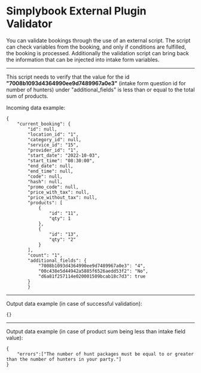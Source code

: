# Simplybook External Plugin Validator

You can validate bookings through the use of an external script. The script can check variables from the booking, and only if conditions are fulfilled, the booking is processed. Additionally the validation script can bring back the information that can be injected into intake form variables.

---

This script needs to verify that the value for the id **"7008b1093d4364990ee9d7489967a0e3"** (intake form question id for number of hunters) under "additional_fields" is less than or equal to the total sum of products.

Incoming data example:
```
{
    "current_booking": {
        "id": null,
        "location_id": "1",
        "category_id": null,
        "service_id": "15",
        "provider_id": "1",
        "start_date": "2022-10-03",
        "start_time": "08:30:00",
        "end_date": null,
        "end_time": null,
        "code": null,
        "hash": null,
        "promo_code": null,
        "price_with_tax": null,
        "price_without_tax": null,
        "products": [
            {
                "id": "11",
                "qty": 1
            },
            {
                "id": "13",
                "qty": "2"
            }
        ],
        "count": "1",
        "additional_fields": {
            "7008b1093d4364990ee9d7489967a0e3": "4",
            "00c438e5d44942a5885f6526aedd53f2": "No",
            "d6a81f257114e020001509bcab18c7d3": true
        }
        }
```
---


Output data example (in case of successful validation):
```
{}
```

---

Output data example (in case of product sum being less than intake field value):
```
{
    "errors":["The number of hunt packages must be equal to or greater than the number of hunters in your party."]
}
```
